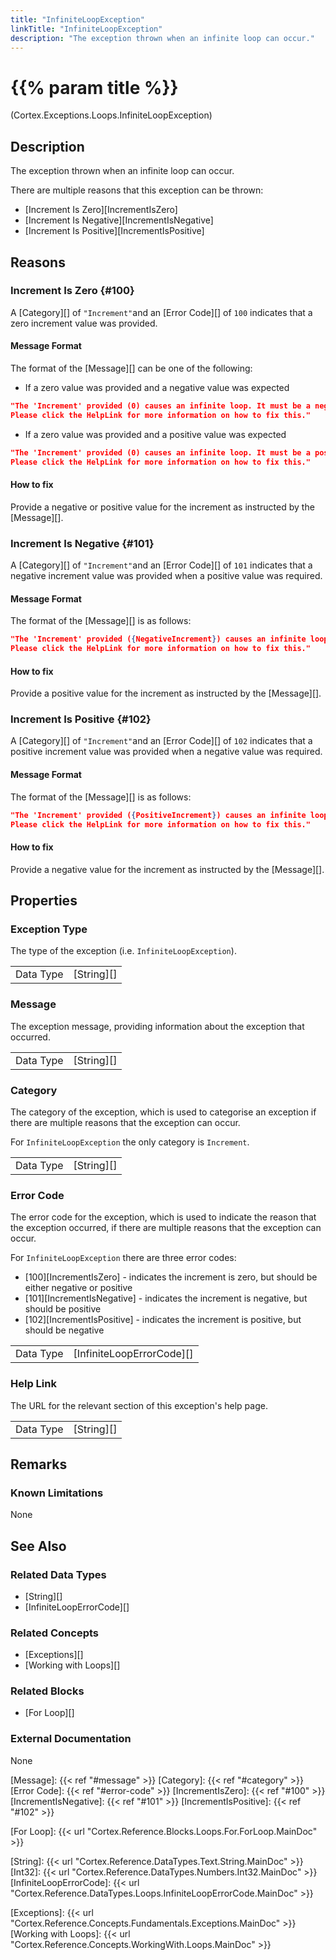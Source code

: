```yaml
---
title: "InfiniteLoopException"
linkTitle: "InfiniteLoopException"
description: "The exception thrown when an infinite loop can occur."
---
```


# {{% param title %}}

<p class="namespace">(Cortex.Exceptions.Loops.InfiniteLoopException)</p>

## Description

The exception thrown when an infinite loop can occur.

There are multiple reasons that this exception can be thrown:

* [Increment Is Zero][IncrementIsZero]
* [Increment Is Negative][IncrementIsNegative]
* [Increment Is Positive][IncrementIsPositive]

## Reasons

### Increment Is Zero {#100}

A [Category][] of `"Increment"`and an [Error Code][] of `100` indicates that a zero increment value was provided.

#### Message Format

The format of the [Message][] can be one of the following:

* If a zero value was provided and a negative value was expected

```json
"The 'Increment' provided (0) causes an infinite loop. It must be a negative value.
Please click the HelpLink for more information on how to fix this."
```

* If a zero value was provided and a positive value was expected

```json
"The 'Increment' provided (0) causes an infinite loop. It must be a positive value.
Please click the HelpLink for more information on how to fix this."
```

#### How to fix

Provide a negative or positive value for the increment as instructed by the [Message][].

### Increment Is Negative {#101}

A [Category][] of `"Increment"`and an [Error Code][] of `101` indicates that a negative increment value was provided when a positive value was required.

#### Message Format

The format of the [Message][] is as follows:

```json
"The 'Increment' provided ({NegativeIncrement}) causes an infinite loop. It must be a positive value.
Please click the HelpLink for more information on how to fix this."
```

#### How to fix

Provide a positive value for the increment as instructed by the [Message][].

### Increment Is Positive {#102}

A [Category][] of `"Increment"`and an [Error Code][] of `102` indicates that a positive increment value was provided when a negative value was required.

#### Message Format

The format of the [Message][] is as follows:

```json
"The 'Increment' provided ({PositiveIncrement}) causes an infinite loop. It must be a negative value.
Please click the HelpLink for more information on how to fix this."
```

#### How to fix

Provide a negative value for the increment as instructed by the [Message][].

## Properties

### Exception Type

The type of the exception (i.e. `InfiniteLoopException`).

| | |
|-----------|------------|
| Data Type | [String][] |

### Message

The exception message, providing information about the exception that occurred.

| | |
|-----------|------------|
| Data Type | [String][] |

### Category

The category of the exception, which is used to categorise an exception if there are multiple reasons that the exception can occur.

For `InfiniteLoopException` the only category is `Increment`.

| | |
|-----------|------------|
| Data Type | [String][] |

### Error Code

The error code for the exception, which is used to indicate the reason that the exception occurred, if there are multiple reasons that the exception can occur.

For `InfiniteLoopException` there are three error codes:

* [100][IncrementIsZero] - indicates the increment is zero, but should be either negative or positive
* [101][IncrementIsNegative] - indicates the increment is negative, but should be positive
* [102][IncrementIsPositive] - indicates the increment is positive, but should be negative

| | |
|-----------|---------------------------|
| Data Type | [InfiniteLoopErrorCode][] |

### Help Link

The URL for the relevant section of this exception's help page.

| | |
|-----------|------------|
| Data Type | [String][] |

## Remarks

### Known Limitations

None

## See Also

### Related Data Types

* [String][]
* [InfiniteLoopErrorCode][]

### Related Concepts

* [Exceptions][]
* [Working with Loops][]

### Related Blocks

* [For Loop][]

### External Documentation

None

[Message]: {{< ref "#message" >}}
[Category]: {{< ref "#category" >}}
[Error Code]: {{< ref "#error-code" >}}
[IncrementIsZero]: {{< ref "#100" >}}
[IncrementIsNegative]: {{< ref "#101" >}}
[IncrementIsPositive]: {{< ref "#102" >}}

[For Loop]: {{< url "Cortex.Reference.Blocks.Loops.For.ForLoop.MainDoc" >}}

[String]: {{< url "Cortex.Reference.DataTypes.Text.String.MainDoc" >}}
[Int32]: {{< url "Cortex.Reference.DataTypes.Numbers.Int32.MainDoc" >}}
[InfiniteLoopErrorCode]: {{< url "Cortex.Reference.DataTypes.Loops.InfiniteLoopErrorCode.MainDoc" >}}

[Exceptions]: {{< url "Cortex.Reference.Concepts.Fundamentals.Exceptions.MainDoc" >}}
[Working with Loops]: {{< url "Cortex.Reference.Concepts.WorkingWith.Loops.MainDoc" >}}
